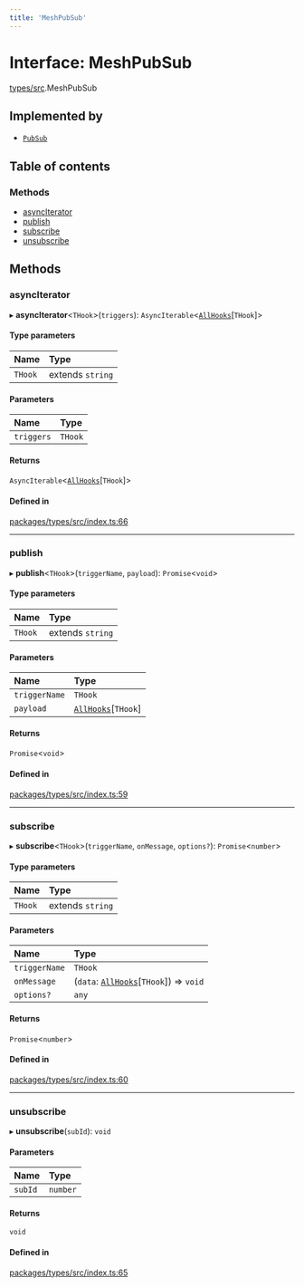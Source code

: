 ```yaml
---
title: 'MeshPubSub'
---
```


# Interface: MeshPubSub

[types/src](../modules/types_src).MeshPubSub

## Implemented by

- [`PubSub`](/docs/api/classes/utils_src.PubSub)

## Table of contents

### Methods

- [asyncIterator](types_src.MeshPubSub#asynciterator)
- [publish](types_src.MeshPubSub#publish)
- [subscribe](types_src.MeshPubSub#subscribe)
- [unsubscribe](types_src.MeshPubSub#unsubscribe)

## Methods

### asyncIterator

▸ **asyncIterator**\<`THook`>(`triggers`): `AsyncIterable`\<[`AllHooks`](../modules/types_src#allhooks)[`THook`]>

#### Type parameters

| Name | Type |
| :------ | :------ |
| `THook` | extends `string` |

#### Parameters

| Name | Type |
| :------ | :------ |
| `triggers` | `THook` |

#### Returns

`AsyncIterable`\<[`AllHooks`](../modules/types_src#allhooks)[`THook`]>

#### Defined in

[packages/types/src/index.ts:66](https://github.com/Urigo/graphql-mesh/blob/master/packages/types/src/index.ts#L66)

___

### publish

▸ **publish**\<`THook`>(`triggerName`, `payload`): `Promise`\<`void`>

#### Type parameters

| Name | Type |
| :------ | :------ |
| `THook` | extends `string` |

#### Parameters

| Name | Type |
| :------ | :------ |
| `triggerName` | `THook` |
| `payload` | [`AllHooks`](../modules/types_src#allhooks)[`THook`] |

#### Returns

`Promise`\<`void`>

#### Defined in

[packages/types/src/index.ts:59](https://github.com/Urigo/graphql-mesh/blob/master/packages/types/src/index.ts#L59)

___

### subscribe

▸ **subscribe**\<`THook`>(`triggerName`, `onMessage`, `options?`): `Promise`\<`number`>

#### Type parameters

| Name | Type |
| :------ | :------ |
| `THook` | extends `string` |

#### Parameters

| Name | Type |
| :------ | :------ |
| `triggerName` | `THook` |
| `onMessage` | (`data`: [`AllHooks`](../modules/types_src#allhooks)[`THook`]) => `void` |
| `options?` | `any` |

#### Returns

`Promise`\<`number`>

#### Defined in

[packages/types/src/index.ts:60](https://github.com/Urigo/graphql-mesh/blob/master/packages/types/src/index.ts#L60)

___

### unsubscribe

▸ **unsubscribe**(`subId`): `void`

#### Parameters

| Name | Type |
| :------ | :------ |
| `subId` | `number` |

#### Returns

`void`

#### Defined in

[packages/types/src/index.ts:65](https://github.com/Urigo/graphql-mesh/blob/master/packages/types/src/index.ts#L65)
